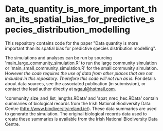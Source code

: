 # Data_quantity_is_more_important_than_its_spatial_bias_for_predictive_species_distribution_modelling
This repository contains code for the paper "Data quantity is more important than its spatial bias for predictive species distribution modelling".

The simulations and analyses can be run by sourcing 'main_large_community_simulation.R' to run the large community simulation or 'main_small_community_simulation.R' for the small community simulation.  However *the code requires the use of data from other places that are not included in this repository.  Therefore this code will not run as is.*  For details about data sources, see the associated publication (in submission), or contact the lead author directly at wgaul@hotmail.com.  

'community_size_and_list_lengths.RData' and 'spat_nrec_hec.RData' contain summaries of biological records from the Irish National Biodiversity Data Centre (http://www.biodiversityireland.ie/).  These data summaries are used to generate the simulation.  The original biological records data used to create these summaries is available from the Irish National Biodiversity Data Centre.

